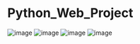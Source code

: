 # Python_Web_Project

![image](https://github.com/sevgitr/Python_Web_Project/assets/49620686/11c38835-a60f-4c8a-806d-2ff4db51a391)
![image](https://github.com/sevgitr/Python_Web_Project/assets/49620686/8dffe228-beca-4c63-8f28-0ff87c55fcd0)
![image](https://github.com/sevgitr/Python_Web_Project/assets/49620686/94b42045-df88-4ba2-bc91-596df81a17ef)
![image](https://github.com/sevgitr/Python_Web_Project/assets/49620686/67a2bca7-2375-482d-aa6e-cfa5db518a8c)


